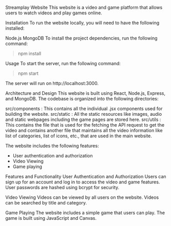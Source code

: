 Streamplay Website
This website is a video and game platform that allows users to watch videos and play games online.

Installation
To run the website locally, you will need to have the following installed:

Node.js
MongoDB
To install the project dependencies, run the following command:

> npm install

Usage
To start the server, run the following command:

> npm start

The server will run on http://localhost:3000.

Architecture and Design
This website is built using React, Node.js, Express, and MongoDB. The codebase is organized into the following directories:

src/components : This contains all the individual .jsx components used for building the website.
src/static : All the static resources like images, audio and static webpages including the game pages are stored here.
src/utils : This contains the file that is used for the fetching the API request to get the video and contains another file that maintains all the video
information like list of categories, list of icons,  etc., that are used in the main website.

The website includes the following features:

* User authentication and authorization
* Video Viewing
* Game playing

Features and Functionality
User Authentication and Authorization
Users can sign up for an account and log in to access the video and game features. User passwords are hashed using bcrypt for security.

Video Viewing
Videos can be viewed by all users on the website. Videos can be searched by title and category.

Game Playing
The website includes a simple game that users can play. The game is built using JavaScript and Canvas.

